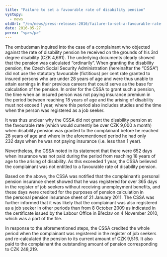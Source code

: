 ```yaml
---
title: "Failure to set a favourable rate of disability pension"
vystupy:
  - news
oldUrl: "/en/news/press-releases-2016/failure-to-set-a-favourable-rate-of-disability-pension/"
date: 2016-05-27
perex: "<p></p>"
---
```


<!-- imported from the old website -->

<p>The ombudsman inquired into the case of a complainant who objected against the rate of disability pension he received on the grounds of his 3rd degree disability (CZK 4,691). The underlying documents clearly showed that the pension was calculated “ordinarily”. When granting the disability pension, the Czech Social Security Administration (hereinafter the “CSSA”) did not use the statutory favourable (fictitious) per cent rate granted to insured persons who are under 28 years of age and were thus unable to attain earnings in their previous careers that could serve as the base for calculation of the pension. In order for the CSSA to grant such a pension, the time when an insured person was not paying insurance premium in the period between reaching 18 years of age and the arising of disability must not exceed 1 year, where this period also includes studies and the time when the person was registered as a job seeker.</p> <p>It was thus unclear why the CSSA did not grant the disability pension at the favourable rate (which would currently be over CZK 9,000 a month) when disability pension was granted to the complainant before he reached 28 years of age and where in the aforementioned period he had only 232 days when he was not paying insurance (i.e. less than 1 year).</p> <p>Nevertheless, the CSSA noted in its statement that there were 652 days when insurance was not paid during the period from reaching 18 years of age to the arising of disability. As this exceeded 1 year, the CSSA believed the complainant was not entitled to a favourable rate of disability pension.    </p> <p>Based on the above, the CSSA was notified that the complainant’s personal pension insurance sheet showed that he was registered for over 365 days in the register of job seekers without receiving unemployment benefits, and these days were credited for the purposes of pension calculation in the personal pension insurance sheet of 21 January 2011. The CSSA was further informed that it was likely that the complainant was also registered as a job seeker in other periods than from 8 October 2009 as indicated in the certificate issued by the Labour Office in Břeclav on 4 November 2010, which was a part of the file.</p> <p>In response to the aforementioned steps, the CSSA credited the whole period when the complainant was registered in the register of job seekers and re-calculated the pension to its current amount of CZK 9,516. It also paid to the complainant the outstanding amount of pension corresponding to CZK 248,219.</p>
